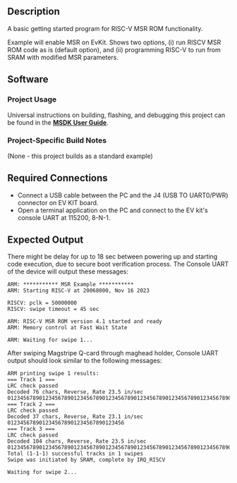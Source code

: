 ## Description

A basic getting started program for RISC-V MSR ROM functionality.

Example will enable MSR on EvKit.
Shows two options, (i) run RISCV MSR ROM code as is (default option),
and (ii) programming RISC-V to run from SRAM with modified MSR parameters.

## Software

### Project Usage

Universal instructions on building, flashing, and debugging this project can be found in the **[MSDK User Guide](https://analog-devices-msdk.github.io/msdk/USERGUIDE/)**.

### Project-Specific Build Notes

(None - this project builds as a standard example)

## Required Connections

-   Connect a USB cable between the PC and the J4 (USB TO UART0/PWR) connector on EV KIT board. 
-   Open a terminal application on the PC and connect to the EV kit's console UART at 115200, 8-N-1.

## Expected Output

There might be delay for up to 18 sec between powering up and starting code execution,
due to secure boot verification process.
The Console UART of the device will output these messages:
```
ARM: *********** MSR Example ***********
ARM: Starting RISC-V at 20068000, Nov 16 2023
                                                                                                                                 
RISCV: pclk = 50000000 
RISCV: swipe timeout = 45 sec
                                                                                                                                 
ARM: RISC-V MSR ROM version 4.1 started and ready
ARM: Memory control at Fast Wait State
                                                                                                                                 
ARM: Waiting for swipe 1...
```
After swiping Magstripe Q-card through maghead holder,
Console UART output should look similar to the following messages:

```
ARM printing swipe 1 results:
=== Track 1 ===                
LRC check passed                 
Decoded 76 chars, Reverse, Rate 23.5 in/sec
0123456789012345678901234567890123456789012345678901234567890123456789012345
=== Track 2 ===                 
LRC check passed                 
Decoded 37 chars, Reverse, Rate 23.1 in/sec
0123456789012345678901234567890123456
=== Track 3 ===                 
LRC check passed                 
Decoded 104 chars, Reverse, Rate 23.5 in/sec
01234567890123456789012345678901234567890123456789012345678901234567890123456789012345678901234567890123
Total (1-1-1) successful tracks in 1 swipes
Swipe was initiated by SRAM, complete by IRQ_RISCV

Waiting for swipe 2...
```
